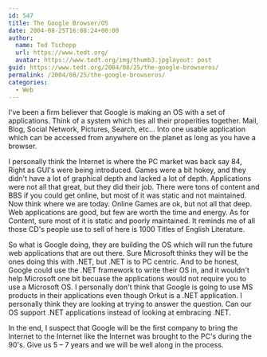 ```yaml
---
id: 547
title: The Google Browser/OS
date: 2004-08-25T16:08:24+00:00
author:
  name: Ted Tschopp
  url: https://www.tedt.org/
  avatar: https://www.tedt.org/img/thumb3.jpglayout: post
guid: https://www.tedt.org/2004/08/25/the-google-browseros/
permalink: /2004/08/25/the-google-browseros/
categories:
  - Web
---
```

I've been a firm believer that Google is making an OS with a set of applications. Think of a system which ties all their properities together. Mail, Blog, Social Network, Pictures, Search, etc&#8230; Into one usable application which can be accessed from anywhere on the planet as long as you have a browser.

I personally think the Internet is where the PC market was back say 84, Right as GUI's were being introduced. Games were a bit hokey, and they didn't have a lot of graphical depth and lacked a lot of depth. Applications were not all that great, but they did their job. There were tons of content and BBS if you could get online, but most of it was static and not maintained. Now think where we are today. Online Games are ok, but not all that deep. Web applications are good, but few are worth the time and energy. As for Content, sure most of it is static and poorly maintained. It reminds me of all those CD's people use to sell of here is 1000 Titles of English Literature.

So what is Google doing, they are building the OS which will run the future web applications that are out there. Sure Microsoft thinks they will be the ones doing this with .NET, but .NET is to PC centric. And to be honest, Google could use the .NET framework to write their OS in, and it wouldn't help Microsoft one bit becuase the applications would not require you to use a Microsoft OS. I personally don't think that Google is going to use MS products in their applications even though Orkut is a .NET application. I personally think they are looking at trying to answer the question. Can our OS support .NET applications instead of looking at embracing .NET.

In the end, I suspect that Google will be the first company to bring the Internet to the Internet like the Internet was brought to the PC's during the 90's. Give us 5 &#8211; 7 years and we will be well along in the process.